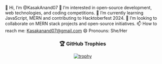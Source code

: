 👋 Hi, I’m @KasakAnand07
👀 I’m interested in open-source development, web technologies, and coding competitions.
🌱 I’m currently learning JavaScript, MERN and contributing to Hacktoberfest 2024.
💞️ I’m looking to collaborate on MERN stack projects and open-source initiatives.
📫 How to reach me: Kasakanand07@gmail.com
😄 Pronouns: She/Her

<div align="center">

### 🏆 GitHub Trophies

[![trophy](https://github-profile-trophy.vercel.app/?username=KasakAnand07&theme=gruvbox&no-frame=true&no-bg=true&margin-w=15&row=1&column=6)](https://github.com/ryo-ma/github-profile-trophy)

</div>

<!---
KasakAnand07/KasakAnand07 is a ✨ special ✨ repository because its `README.md` (this file) appears on your GitHub profile.
You can click the Preview link to take a look at your changes.
--->
